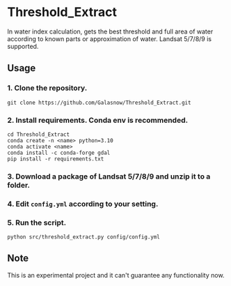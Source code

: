 # Threshold_Extract
In water index calculation, gets the best threshold and full area of water according to known parts or approximation of water. Landsat 5/7/8/9 is supported.
## Usage
### 1. Clone the repository.
    git clone https://github.com/Galasnow/Threshold_Extract.git

### 2. Install requirements. Conda env is recommended.
    cd Threshold_Extract
    conda create -n <name> python=3.10
    conda activate <name>
    conda install -c conda-forge gdal
    pip install -r requirements.txt

### 3. Download a package of Landsat 5/7/8/9 and unzip it to a folder.

### 4. Edit `config.yml` according to your setting.

### 5. Run the script.
    python src/threshold_extract.py config/config.yml

## Note
This is an experimental project and it can't guarantee any functionality now.
